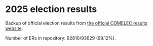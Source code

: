 # 2025 election results

Backup of official election results from [the official COMELEC results website](https://2025electionresults.comelec.gov.ph).


Number of ERs in repository: 92810/93629 (99.12%).

